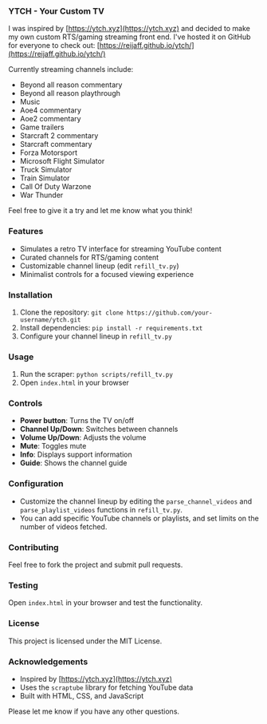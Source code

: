 ### YTCH - Your Custom TV

I was inspired by [https://ytch.xyz](https://ytch.xyz) and decided to make my own custom RTS/gaming streaming front end. I've hosted it on GitHub for everyone to check out: [https://reijaff.github.io/ytch/](https://reijaff.github.io/ytch/)

Currently streaming channels include:


* Beyond all reason commentary
* Beyond all reason playthrough
* Music
* Aoe4 commentary
* Aoe2 commentary
* Game trailers
* Starcraft 2 commentary
* Starcraft commentary
* Forza Motorsport
* Microsoft Flight Simulator
* Truck Simulator
* Train Simulator
* Call Of Duty Warzone
* War Thunder


Feel free to give it a try and let me know what you think!

### Features

* Simulates a retro TV interface for streaming YouTube content
* Curated channels for RTS/gaming content
* Customizable channel lineup (edit `refill_tv.py`)
* Minimalist controls for a focused viewing experience

### Installation

1. Clone the repository: `git clone https://github.com/your-username/ytch.git`
2. Install dependencies: `pip install -r requirements.txt`
3. Configure your channel lineup in `refill_tv.py`

### Usage

1. Run the scraper: `python scripts/refill_tv.py`
2. Open `index.html` in your browser

### Controls

* **Power button**: Turns the TV on/off
* **Channel Up/Down**: Switches between channels
* **Volume Up/Down**: Adjusts the volume
* **Mute**: Toggles mute
* **Info**: Displays support information
* **Guide**: Shows the channel guide

### Configuration

* Customize the channel lineup by editing the `parse_channel_videos` and `parse_playlist_videos` functions in `refill_tv.py`.
* You can add specific YouTube channels or playlists, and set limits on the number of videos fetched.

### Contributing

Feel free to fork the project and submit pull requests.

### Testing

Open `index.html` in your browser and test the functionality.

### License

This project is licensed under the MIT License.

### Acknowledgements

* Inspired by [https://ytch.xyz](https://ytch.xyz)
* Uses the `scraptube` library for fetching YouTube data
* Built with HTML, CSS, and JavaScript

Please let me know if you have any other questions.